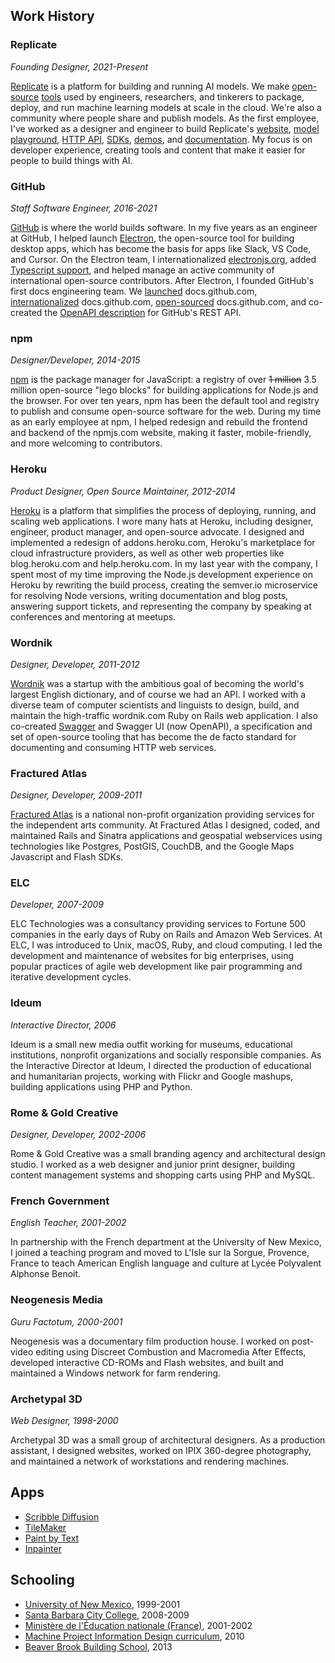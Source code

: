 <!--
title: Zeke Sikelianos
description: designer, engineer, documentarian
-->

## Work History

### Replicate

_Founding Designer, 2021-Present_

[Replicate](https://replicate.com) is a platform for building and running AI models. We make [open-source](https://replicate.com/docs/reference/open-source) [tools](https://cog.run) used by engineers, researchers, and tinkerers to package, deploy, and run machine learning models at scale in the cloud. We're also a community where people share and publish models. As the first employee, I've worked as a designer and engineer to build Replicate's [website](https://replicate.com), [model playground](https://replicate.com/playground), [HTTP API](https://replicate.com/docs/reference/http), [SDKs](https://replicate.com/docs/reference/client-libraries), [demos](https://x.com/zeke/status/1937267796146290952), and [documentation](https://replicate.com/docs/get-started/fine-tune-with-flux). My focus is on developer experience, creating tools and content that make it easier for people to build things with AI.

### GitHub

_Staff Software Engineer, 2016-2021_

[GitHub](https://github.com) is where the world builds software. In my five years as an engineer at GitHub, I helped launch [Electron](https://www.youtube.com/watch?v=FNHBfN8c32U), the open-source tool for building desktop apps, which has become the basis for apps like Slack, VS Code, and Cursor. On the Electron team, I internationalized [electronjs.org](https://www.electronjs.org/blog/new-website), added [Typescript support](https://www.electronjs.org/blog/typescript), and helped manage an active community of international open-source contributors. After Electron, I founded GitHub's first docs engineering team. We [launched](https://github.blog/2020-07-01-launching-docs-github-com/) docs.github.com, [internationalized](https://github.blog/2019-09-16-product-documentation-now-available-in-spanish/) docs.github.com, [open-sourced](https://github.blog/2020-10-14-how-we-open-sourced-docs-github-com/) docs.github.com, and co-created the [OpenAPI description](https://github.blog/2020-07-27-introducing-githubs-openapi-description/) for GitHub's REST API.

### npm

_Designer/Developer, 2014-2015_

[npm](https://npmjs.org/~zeke) is the package manager for JavaScript​: a registry of over <strike>1 million</strike> 3.5 million open-source "lego blocks" for building applications for Node.js and the browser. For over ten years, npm has been the default tool and registry to publish and consume open-source software for the web. During my time as an early employee at npm, I helped redesign and rebuild the frontend and backend of the npmjs.com website, making it faster, mobile-friendly, and more welcoming to contributors.

### Heroku

_Product Designer, Open Source Maintainer, 2012-2014_

[Heroku](https://heroku.com) is a platform that simplifies the process of deploying, running, and scaling web applications. I wore many hats at Heroku, including designer, engineer, product manager, and open-source advocate. I designed and implemented a redesign of addons.heroku.com, Heroku's marketplace for cloud infrastructure providers, as well as other web properties like blog.heroku.com and help.heroku.com. In my last year with the company, I spent most of my time improving the Node.js development experience on Heroku by rewriting the build process, creating the semver.io microservice for resolving Node versions, writing documentation and blog posts, answering support tickets, and representing the company by speaking at conferences and mentoring at meetups.

### Wordnik

_Designer, Developer, 2011-2012_

[Wordnik](https://wordnik.com) was a startup with the ambitious goal of becoming the world's largest English dictionary, and of course we had an API. I worked with a diverse team of computer scientists and linguists to design, build, and maintain the high-traffic wordnik.com Ruby on Rails web application. I also co-created [Swagger](https://zeke.sikelianos.com/swagger) and Swagger UI (now OpenAPI), a specification and set of open-source tooling that has become the de facto standard for documenting and consuming HTTP web services.

### Fractured Atlas

_Designer, Developer, 2009-2011_

[Fractured Atlas](https://www.fracturedatlas.org/) is a national non-profit organization providing services for the independent arts community. At Fractured Atlas I designed, coded, and maintained Rails and Sinatra applications and geospatial webservices using technologies like Postgres, PostGIS, CouchDB, and the Google Maps Javascript and Flash SDKs.

### ELC

_Developer, 2007-2009_

ELC Technologies was a consultancy providing services to Fortune 500 companies in the early days of Ruby on Rails and Amazon Web Services. At ELC, I was introduced to Unix, macOS, Ruby, and cloud computing. I led the development and maintenance of websites for big enterprises, using popular practices of agile web development like pair programming and iterative development cycles.

### Ideum

_Interactive Director, 2006_

Ideum is a small new media outfit working for museums, educational institutions, nonprofit organizations and socially responsible companies. As the Interactive Director at Ideum, I directed the production of educational and humanitarian projects, working with Flickr and Google mashups, building applications using PHP and Python.

### Rome & Gold Creative

_Designer, Developer, 2002-2006_

Rome & Gold Creative was a small branding agency and architectural design studio. I worked as a web designer and junior print designer, building content management systems and shopping carts using PHP and MySQL.

### French Government

_English Teacher, 2001-2002_

In partnership with the French department at the University of New Mexico, I joined a teaching program and moved to L'Isle sur la Sorgue, Provence, France to teach American English language and culture at Lycée Polyvalent Alphonse Benoit.

### Neogenesis Media

_Guru Factotum, 2000-2001_

Neogenesis was a documentary film production house. I worked on post-video editing using Discreet Combustion and Macromedia After Effects, developed interactive CD-ROMs and Flash websites, and built and maintained a Windows network for farm rendering.

### Archetypal 3D

_Web Designer, 1998-2000_

Archetypal 3D was a small group of architectural designers. As a production assistant, I designed websites, worked on IPIX 360-degree photography, and maintained a network of workstations and rendering machines.

## Apps

- [Scribble Diffusion](https://scribblediffusion.com)
- [TileMaker](https://tilemaker.app)
- [Paint by Text](https://paintbytext.chat)
- [Inpainter](https://inpainter.vercel.app)

## Schooling

- [University of New Mexico](https://zeke.sikelianos.com/unm), 1999-2001
- [Santa Barbara City College](https://www.sbcc.edu/), 2008-2009
- [Ministère de l'Éducation nationale (France)](https://zeke.sikelianos.com/france), 2001-2002
- [Machine Project Information Design curriculum](https://machineproject.com/), 2010
- [Beaver Brook Building School](https://zeke.sikelianos.com/beaver-brook), 2013